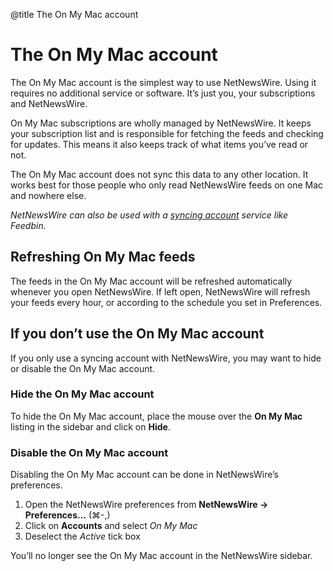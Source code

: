 @title The On My Mac account

# The On My Mac account

The On My Mac account is the simplest way to use NetNewsWire. Using it requires no additional service or software. It’s just you, your subscriptions and NetNewsWire.

On My Mac subscriptions are wholly managed by NetNewsWire. It keeps your subscription list and is responsible for fetching the feeds and checking for updates. This means it also keeps track of what items you’ve read or not.

The On My Mac account does not sync this data to any other location. It works best for those people who only read NetNewsWire feeds on one Mac and nowhere else.

*NetNewsWire can also be used with a [syncing account](syncing-accounts.html) service like Feedbin.*


Refreshing On My Mac feeds
--------------------------

The feeds in the On My Mac account will be refreshed automatically whenever you open NetNewsWire. If left open, NetNewsWire will refresh your feeds every hour, or according to the schedule you set in Preferences.



If you don’t use the On My Mac account
--------------------------------------

If you only use a syncing account with NetNewsWire, you may want to hide or disable the On My Mac account.


### Hide the On My Mac account

To hide the On My Mac account, place the mouse over the **On My Mac** listing in the sidebar and click on **Hide**.


### Disable the On My Mac account

Disabling the On My Mac account can be done in NetNewsWire’s preferences.

1. Open the NetNewsWire preferences from **NetNewsWire → Preferences…** (⌘-,)
2. Click on **Accounts** and select *On My Mac*
3. Deselect the *Active* tick box

You’ll no longer see the On My Mac account in the NetNewsWire sidebar.